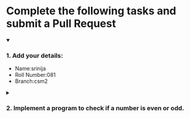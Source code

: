 # Complete the following tasks and submit a Pull Request
<details open>
<summary><h3>1. Add your details: </h3></summary>
<ul>
  <li> Name:srinija </li>
  <li> Roll Number:081 </li>
  <li> Branch:csm2 </li>
</ul>
</details>
<details>
<summary><h3> 2. Implement a program to check if a number is even or odd. </h3></summary>
<ul>
  <li> Create a new file in the repository and add your code. </li>
  <li> Use any programming language of your choice. </li>
</ul>
</details>
